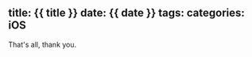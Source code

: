 title: {{ title }}
date: {{ date }}
tags: 
categories: iOS
---


















That's all, thank you.